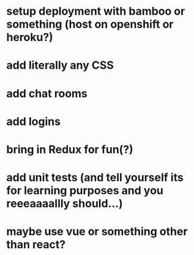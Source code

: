 # setup deployment with bamboo or something (host on openshift or heroku?)
# add literally any CSS
# add chat rooms
# add logins
# bring in Redux for fun(?)
# add unit tests (and tell yourself its for learning purposes and you reeeaaaallly should...)
# maybe use vue or something other than react?
